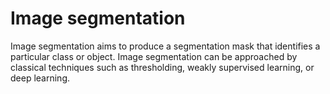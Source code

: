 # Image segmentation

Image segmentation aims to produce a segmentation mask that identifies a particular class or object. Image segmentation can be approached by classical techniques such as thresholding, weakly supervised learning, or deep learning.

<br>